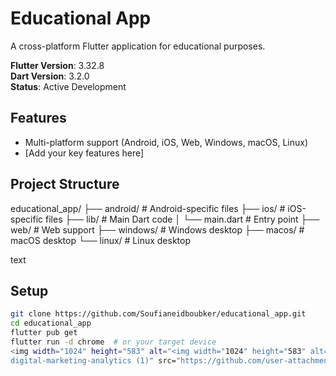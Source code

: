 # Educational App

A cross-platform Flutter application for educational purposes.

**Flutter Version**: 3.32.8  
**Dart Version**: 3.2.0  
**Status**: Active Development  

## Features
- Multi-platform support (Android, iOS, Web, Windows, macOS, Linux)
- [Add your key features here]

## Project Structure
educational_app/
├── android/ # Android-specific files
├── ios/ # iOS-specific files
├── lib/ # Main Dart code
│ └── main.dart # Entry point
├── web/ # Web support
├── windows/ # Windows desktop
├── macos/ # macOS desktop
└── linux/ # Linux desktop

text

## Setup
```bash
git clone https://github.com/Soufianeidboubker/educational_app.git
cd educational_app
flutter pub get
flutter run -d chrome  # or your target device
<img width="1024" height="583" alt="<img width="1024" height="583" alt="digital-marketing-analytics (1)" src="https://github.com/user-attachments/assets/dcc3f09c-a73b-4928-af29-d6cfaa9df3c0" />
digital-marketing-analytics (1)" src="https://github.com/user-attachments/assets/3e7dbad2-e1e5-4841-8df5-db1c9dea0981" />
